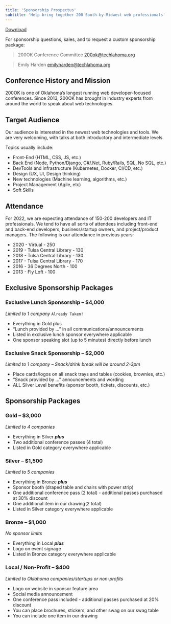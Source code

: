 ```yaml
---
title: 'Sponsorship Prospectus'
subtitle: 'Help bring together 200 South-by-Midwest web professionals'
---
```


<style>
  .prose code::before, .prose code::after {
    content: none;
  }
  .prose code {
    border-radius: 3px;
    background-color: var(--orange);
    padding: 3px 5px;
    margin: -3px auto;
    color: white;
  }
</style>

<div class="; text-center md:float-right"><a target="_blank" href="/sponsorship/200OK-Sponsorship-Prospectus-2022.pdf" class="button secondary md:ml-4" title="Download as PDF (102KB)">Download <span><i class="ri-file-download-line ; ml-2"></i><span></a></div>

For sponsorship questions, sales, and to request a custom sponsorship package:

> 200OK Conference Committee
> 200ok@techlahoma.org

> Emily Harden
> emilyharden@techlahoma.org


## Conference History and Mission

200OK is one of Oklahoma’s longest running web developer-focused conferences. Since 2013, 200OK has brought in industry experts from around the world to speak about web technologies.

## Target Audience

Our audience is interested in the newest web technologies and tools. We are very welcoming, with talks at both introductory and intermediate levels.

Topics usually include:

- Front-End (HTML, CSS, JS, etc.)
- Back End (Node, Python/Django, C#/.Net, Ruby/Rails, SQL, No SQL, etc.)
- DevTools and infrastructure (Kubernetes, Docker, CI/CD, etc.)
- Design (UX, UI, Design thinking)
- New technologies (Machine learning, algorithms, etc.) 
- Project Management (Agile, etc)
- Soft Skills

## Attendance

For 2022, we are expecting attendance of 150-200 developers and IT professionals. We tend to have all sorts of attendees including front-end and back-end developers, business/startup owners, and project/product managers. The following is our attendance in previous years:

- 2020 - Virtual - 250
- 2019 - Tulsa Central Library - 130
- 2018 - Tulsa Central Library - 130
- 2017 - Tulsa Central Library - 170
- 2016 - 36 Degrees North - 100
- 2013 - Fly Loft - 100

## Exclusive Sponsorship Packages

### Exclusive Lunch Sponsorship – $4,000
*Limited to 1 company* `Already Taken!`
- Everything in Gold plus
- “Lunch provided by …” in all communications/announcements
- Listed in exclusive lunch sponsor everywhere applicable
- One sponsor speaking slot (up to 5 minutes) directly before lunch

### Exclusive Snack Sponsorship – $2,000
*Limited to 1 company – Snack/drink break will be around 2-3pm*
- Place cards/logos on all snack trays and tables (cookies, brownies, etc.)
- “Snack provided by …” announcements and wording
- ALL Silver Level benefits (sponsor booth, tickets, discounts, etc.)

## Sponsorship Packages

### Gold – $3,000
*Limited to 4 companies*
- Everything in Silver ***plus***
- Two additional conference passes (4 total)
- Listed in Gold category everywhere applicable

### Silver – $1,500
*Limited to 5 companies*
- Everything in Bronze ***plus***
- Sponsor booth (draped table and chairs with power strip)
- One additional conference pass (2 total) - additional passes purchased at 30% discount
- One additional item in our drawing(2 total)
- Listed in Silver category everywhere applicable

### Bronze – $1,000
*No sponsor limits*
- Everything in Local ***plus***
- Logo on event signage
- Listed in Bronze category everywhere applicable

### Local / Non-Profit – $400
*Limited to Oklahoma companies/startups or non-profits*
- Logo on website in sponsor feature area
- Social media announcement
- One conference pass included - additional passes purchased at 20% discount
- You can place brochures, stickers, and other swag on our swag table
- You can include one item in our drawing
